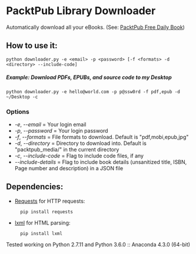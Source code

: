 # PacktPub Library Downloader

Automatically download all your eBooks. (See: [PacktPub Free Daily Book](https://www.packtpub.com/packt/offers/free-learning))


## How to use it:
	python downloader.py -e <email> -p <password> [-f <formats> -d <directory> --include-code]

##### Example: Download PDFs, EPUBs, and source code to my Desktop
	python downloader.py -e hello@world.com -p p@ssw0rd -f pdf,epub -d ~/Desktop -c

### Options
- *-e*, *--email* = Your login email
- *-p*, *--password* = Your login password
- *-f*, *--formats* = File formats to download. Default is "pdf,mobi,epub,jpg"
- *-d*, *--directory* = Directory to download into. Default is "packtpub_media/" in the current directory
- *-c*, *--include-code* = Flag to include code files, if any
- *--include-details* = Flag to include book details (unsanitized title, ISBN, Page number and description) in a JSON file

## Dependencies:


* [Requests](http://docs.python-requests.org/en/latest/) for HTTP requests:

		pip install requests

* [lxml](http://lxml.de/) for HTML parsing:

		pip install lxml

Tested working on Python 2.7.11 and Python 3.6.0 :: Anaconda 4.3.0 (64-bit)
